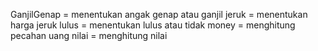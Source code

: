 GanjilGenap = menentukan angak genap atau ganjil
jeruk = menentukan harga jeruk
lulus = menentukan lulus atau tidak
money = menghitung pecahan uang
nilai = menghitung nilai
